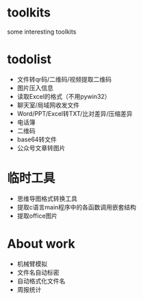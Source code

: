 # toolkits
some interesting toolkits

# todolist
- 文件转qr码/二维码/视频提取二维码
- 图片压入信息
- 读取Excel的格式（不用pywin32）
- 聊天室/局域网收发文件
- Word/PPT/Excel转TXT/比对差异/压缩差异
- 电话簿
- 二维码
- base64转文件
- 公众号文章转图片

# 临时工具
- 思维导图格式转换工具
- 提取c语言main程序中的各函数调用嵌套结构
- 提取office图片

# About work
- 机械臂模拟
- 文件名自动标密
- 自动格式化文件名
- 周报统计

